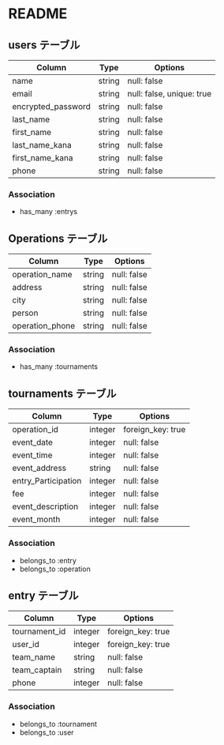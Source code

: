 # README


## users テーブル

| Column          | Type   | Options     |
| --------------  | ------ | ----------- |
| name            | string | null: false |
| email           | string | null: false, unique: true |
| encrypted_password|string| null: false |
| last_name       | string | null: false |
| first_name      | string | null: false |
| last_name_kana  | string | null: false |
| first_name_kana | string | null: false |
| phone           | string | null: false |

### Association

- has_many :entrys


## Operations テーブル

| Column          | Type   | Options     |
| --------------  | ------ | ----------- |
| operation_name  | string | null: false |
| address         | string | null: false |
| city            | string | null: false |
| person          | string | null: false |
| operation_phone | string | null: false |

### Association

- has_many :tournaments



## tournaments テーブル

| Column              | Type   | Options     |
| --------------      | ------ | ----------- |
| operation_id        | integer | foreign_key: true |
| event_date          | integer  | null: false  |
| event_time          | integer  | null: false |
| event_address       | string  | null: false |
| entry_Participation | integer | null: false |
| fee                 | integer | null: false |
| event_description   | integer | null: false |
| event_month         | integer | null: false |

### Association

- belongs_to :entry
- belongs_to :operation




## entry テーブル

| Column         | Type    | Options     |
| ---------------| ------  | ----------- |
| tournament_id  | integer | foreign_key: true |
| user_id        | integer | foreign_key: true |
| team_name      | string  | null: false |
| team_captain   | string  | null: false |
| phone          | integer | null: false |

### Association

- belongs_to :tournament
- belongs_to :user


<!-- ## enter_kosal テーブル

| Column         | Type    | Options     |
| ---------------| ------  | ----------- |
| operation_id   | integer | foreign_key: true |
| kosal_id       | integer | foreign_key: true |
| user_id        | integer | foreign_key: true | -->



<!-- ## kosals テーブル

| Column              | Type   | Options     |
| --------------      | ------ | ----------- |
| operation_id        | integer | foreign_key: true |
| user_id             | integer | foreign_key: true |
| event_date          | string  | null: false  |
| event_time          | string  | null: false |
| event_address       | string  | null: false |
| event_Participation | integer | null: false |

### Association

- belongs_to user
- belongs_to operation -->

